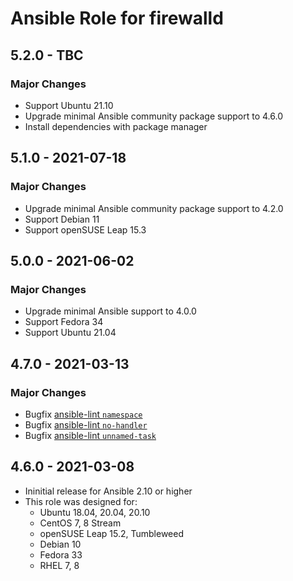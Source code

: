 # Ansible Role for firewalld

## 5.2.0 - TBC

### Major Changes

  - Support Ubuntu 21.10
  - Upgrade minimal Ansible community package support to 4.6.0
  - Install dependencies with package manager

## 5.1.0 - 2021-07-18

### Major Changes

  - Upgrade minimal Ansible community package support to 4.2.0
  - Support Debian 11
  - Support openSUSE Leap 15.3

## 5.0.0 - 2021-06-02

### Major Changes

  - Upgrade minimal Ansible support to 4.0.0
  - Support Fedora 34
  - Support Ubuntu 21.04

## 4.7.0 - 2021-03-13

### Major Changes

  - Bugfix [ansible-lint `namespace`](https://github.com/ansible-community/ansible-lint/pull/1451)
  - Bugfix [ansible-lint `no-handler`](https://github.com/ansible-community/ansible-lint/pull/1402)
  - Bugfix [ansible-lint `unnamed-task`](https://github.com/ansible-community/ansible-lint/pull/1413)

## 4.6.0 - 2021-03-08

  - Ininitial release for Ansible 2.10 or higher
  - This role was designed for:
      - Ubuntu 18.04, 20.04, 20.10
      - CentOS 7, 8 Stream
      - openSUSE Leap 15.2, Tumbleweed
      - Debian 10
      - Fedora 33
      - RHEL 7, 8
